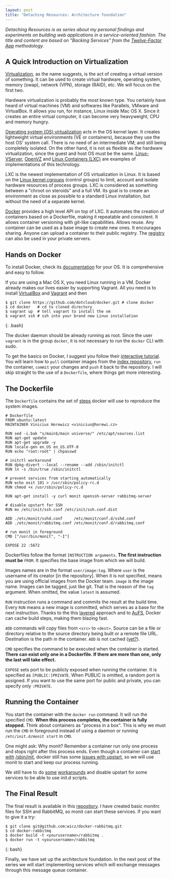 ```yaml
---
layout: post
title: "Detaching Resources: Architecture foundation"
---
```


_Detaching Resources is as series about my personal findings and
experiments on building web applications in a service-oriented fashion.
The title and content are based on "Backing Services" from the
[Twelve-Factor App](http://12factor.net/) methodology._

## A Quick Introduction on Virtualization

[Virtualization](https://en.wikipedia.org/wiki/Virtualization), as the
name suggests, is the act of creating a virtual version of something. It
can be used to create virtual hardware, operating system, memory (swap),
network (VPN), storage (RAID), etc. We will focus on the first two.

Hardware virtualization is probably the most known type. You certainly
have heard of virtual machines (VM) and softwares like Parallels, VMware
and VirtualBox. It allows you run, for instance, Linux inside Mac OS X.
Since it creates an entire virtual computer, it can become very
heavyweight, CPU and memory hungry.

[Operating system (OS)
virtualization](https://en.wikipedia.org/wiki/Operating_system-level_virtualization)
acts in the OS kernel layer. It creates lightweight virtual environments
(VE or containers), because they use the host OS' system call. There is
no need of an intermediate VM; and still being completely isolated. On
the other hand, it is not as flexible as the hardware virtualization,
since the guest and host OS must be the same.
[Linux-VServer](http://linux-vserver.org), [OpenVZ](http://openvz.org/)
and [Linux Containers (LXC)](http://linuxcontainers.org/) are examples
of implementations of this technology.

LXC is the newest implementation of OS virtualization in Linux. It is
based on the [Linux kernel
cgroups](https://en.wikipedia.org/wiki/Cgroups) (control groups) to
limit, account and isolate hardware resources of process groups. LXC is
considered as something between a "chroot on steroids" and a full VM.
Its goal is to create an environment as close as possible to a standard
Linux installation, but without the need of a separate kernel.

[Docker](http://www.docker.io/) provides a high level API on top of LXC.
It automates the creation of containers based on a Dockerfile, making it
repeatable and consistent. It allows container versioning with git-like
capabilities. Allows reuse. Any container can be used as a base image to
create new ones. It encourages sharing. Anyone can upload a container to
their public registry. The
[registry](https://github.com/dotcloud/docker-registry) can also be used
in your private servers.

## Hands on Docker

To install Docker, check its
[documentation](http://docs.docker.io/en/latest/) for your OS. It is
comprehensive and easy to follow.

If you are using a Mac OS X, you need Linux running in a VM. Docker
already makes our lives easier by supporting Vagrant. All you need is to
install [VirtualBox](https://www.virtualbox.org/) and
[Vagrant](http://www.vagrantup.com/) and then

~~~
$ git clone https://github.com/dotcloud/docker.git # clone docker
$ cd docker   # cd to cloned directory
$ vagrant up  # tell vagrant to install the vm
$ vagrant ssh # ssh into your brand new Linux installation
~~~
{: .bash}

The docker daemon should be already running as root. Since the user
`vagrant` is in the group `docker`, it is not necessary to run the
`docker` CLI with sudo.

To get the basics on Docker, I suggest you follow their [interactive
tutorial](http://www.docker.io/gettingstarted/#h_tutorial). You will
learn how to `pull` container images from the [index
repository](https://index.docker.io/), `run` the container, `commit`
your changes and `push` it back to the repository. I will skip straight
to the use of a `Dockerfile`, where things get more interesting.

## The Dockerfile

The `Dockerfile` contains the set of
[steps](http://docs.docker.io/en/latest/use/builder/) docker will
use to reproduce the system images.

~~~
# Dockerfile
FROM ubuntu:latest
MAINTAINER Vinicius Horewicz <vinicius@horewi.cz>

RUN sed -i.bak "s/main$/main universe/" /etc/apt/sources.list
RUN apt-get update
RUN apt-get upgrade -y
RUN locale-gen en_US en_US.UTF-8
RUN echo "root:root" | chpasswd

# initctl workaround
RUN dpkg-divert --local --rename --add /sbin/initctl
RUN ln -s /bin/true /sbin/initctl

# prevent services from starting automatically
RUN echo exit 101 > /usr/sbin/policy-rc.d
RUN chmod +x /usr/sbin/policy-rc.d

RUN apt-get install -y curl monit openssh-server rabbitmq-server

# disable upstart for SSH
RUN mv /etc/init/ssh.conf /etc/init/ssh.conf.dist

ADD ./etc/monit/sshd.conf     /etc/monit/conf.d/sshd.conf
ADD ./etc/monit/rabbitmq.conf /etc/monit/conf.d/rabbitmq.conf

# run monit in foreground
CMD ["/usr/bin/monit", "-I"]

EXPOSE 22 :5672
~~~

Dockerfiles follow the format `INSTRUCTION arguments`. __The first
instruction must be__ `FROM`. It specifies the base image from which we
will build.

Images names are in the format `user/image:tag`. Where `user` is the
username of its creator [in the repository]. When it is not specified,
means you are using official images from the Docker team. `image` is the
image name. Images can be tagged, just like git. That is the reason of
the `tag` argument. When omitted, the value `latest` is assumed.

`RUN` instruction runs a command and commits the result at the build
time. Every `RUN` means a new image is committed, which serves as a base
for the next instruction. Thanks to the this
[layered](http://docs.docker.io/en/latest/terms/layer/) approach and to
[AuFS](http://aufs.sourceforge.net/), Docker can cache build steps,
making them blazing fast.

`ADD` commands will copy files from `<src>` to `<dest>`. Source can be a
file or directory relative to the source directory being built or a
remote file URL. Destination is the path in the container. `ADD` is not
cached ([yet?](https://github.com/dotcloud/docker/issues/880)).

`CMD` specifies the command to be executed when the container is started.
__There can exist only one in a Dockerfile. If there are more than one,
only the last will take effect.__

`EXPOSE` sets port to be publicly exposed when running the container. It
is specified as `[PUBLIC:]PRIVATE`. When PUBLIC is omitted, a random port
is assigned. If you want to use the same port for public and private,
you can specify only `:PRIVATE`.

## Running the Container

You start the container with the `docker run` command. It will run the
specified `CMD`. __When this process completes, the container is fully
stopped.__ Think about containers as "process in a box". This is why we
must run the `CMD` in foreground instead of using a daemon or running
`/etc/init.d/monit start` in `CMD`.

One might ask: Why monit? Remember a container run only one process and
stops right after this process ends. Even though a container can
[start](https://github.com/dotcloud/docker/issues/223)
[with](https://github.com/dotcloud/docker/pull/898)
[/sbin/init](https://github.com/dotcloud/docker/pull/1267), docker still
has some [issues with
upstart](https://github.com/dotcloud/docker/issues/2276), so we will use
monit to start and keep our process running.

We still have to do
[some](https://github.com/dotcloud/docker/issues/1024#issuecomment-20018600)
[workarounds](http://jpetazzo.github.io/2013/10/06/policy-rc-d-do-not-start-services-automatically/)
and disable upstart for some services to be able to use init.d scripts.

## The Final Result

The final result is available in this
[repository](https://github.com/wicz/docker-rabbitmq). I have created
basic monitrc files for SSH and RabbitMQ, so monit can start these
services.  If you want to give it a try:

~~~
$ git clone git@github.com:wicz/docker-rabbitmq.git
$ cd docker-rabbitmq
$ docker build -t <yourusername>/rabbitmq .
$ docker run -t <yourusername>/rabbitmq
~~~
{: bash}

Finally, we have set up the architecture foundation. In the next post of
the series we will start implementing services which will exchange
messages through this message queue container.


